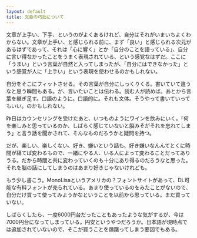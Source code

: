 ```yaml
---
layout: default
title: 文章の巧拙について
---
```


文章が上手い、下手、というのがよくあるけれど、自分はそれがいまいちよくわからない。文章が上手い、と感じられる前に、まず「良い」と感じられる次元があるはずであって、それは「心に響く」とか「自分のことを語っている」、自分に言い得なかったことをうまく表現されている、という感覚なはずだ。ここに「うまい」という言葉が自然と入ってしまったが、「自分にはできなかった」という感覚が人に「上手い」という表現を使わせるのかもしれない。

自分をそこにフィットさせる。その言葉が自分にしっくりくる。書いていて違うなと思う瞬間もある。が、言いたいことは伝わる。読む人が読めば。あとから言葉を継ぎ足す。口語のように。口語的に。それも文体。そうやって書いていってもいい。のかもしれない。

昨日はカウンセリングを受けたあと、いつものようにワインを飲みにいく。「何を楽しみと思っているのか、しばらく感じていないと脳みそがそれを忘れてしまう」と言う話を聞かされて、そんなものだろうかと疑問を持つ。

だが、楽しい、楽しくない、好き、嫌いという話も、好き嫌いなんんてとくに時間が経てば変わるもので、一緒にやる人、いる人によって変わることだってありうる。だから時間と共に変わっていくのも十分にあり得るのだろうなと思った。それを脳の話にしてしまうのはあまり好きじゃないけれども。

もう少し書こう。MonoLisaというアメリカの？フォントサイトがあって、DL可能な有料フォントが売られている。あまり使っているのをみたことがないので、自分だけ買って使ってみようかなということを以前から思っている。まだ買っていない。

しばらくしたら、一度6000円台だったこともあったような気がするが、今は7000円台になってしまっている。円安というやつだろうか。日本語が現時点では追加されていないので、そこが買うことを躊躇ってしまう要因でもある。